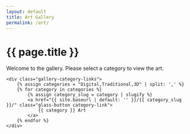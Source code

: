 ```yaml
---
layout: default
title: Art Gallery
permalink: /art/
---
```


<div class="page-container">
    <h1 class="page-title">{{ page.title }}</h1>
    <p class="page-description">Welcome to the gallery. Please select a category to view the art.</p>

    <div class="gallery-category-links">
        {% assign categories = "Digital,Traditional,3D" | split: ',' %}
        {% for category in categories %}
            {% assign category_slug = category | slugify %}
            <a href="{{ site.baseurl | default: '' }}/{{ category_slug }}/" class="glass-button category-link">
                {{ category }} Art
            </a>
        {% endfor %}
    </div>
</div>

<style>
.gallery-category-links {
    display: flex;
    justify-content: center;
    gap: 20px;
    margin-top: 40px;
}
</style> 